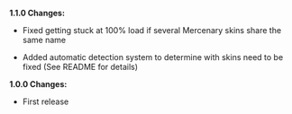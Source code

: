 **1.1.0 Changes:**

* Fixed getting stuck at 100% load if several Mercenary skins share the same name

* Added automatic detection system to determine with skins need to be fixed (See README for details)

**1.0.0 Changes:**

* First release